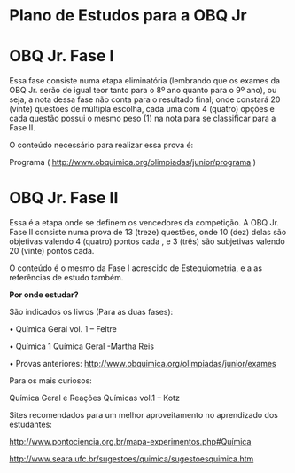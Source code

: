 # Plano de Estudos para a OBQ Jr

# OBQ Jr. Fase I

Essa fase consiste numa etapa eliminatória (lembrando que os exames da OBQ Jr. serão de igual teor tanto para o 8º ano quanto para o 9º ano), ou seja, a nota dessa fase não conta para o resultado final; onde constará  20 (vinte) questões de múltipla escolha, cada uma com 4 (quatro) opções e cada questão possui o mesmo peso (1) na nota para se classificar para a  Fase II.

O conteúdo necessário para realizar essa prova é:

Programa ( http://www.obquimica.org/olimpiadas/junior/programa )

# OBQ Jr. Fase II

Essa é a etapa onde se definem os vencedores da competição.
A OBQ Jr. Fase II consiste numa prova de 13 (treze) questões, onde 10 (dez) delas são objetivas valendo 4 (quatro) pontos cada , e 3 (três) são subjetivas valendo 20 (vinte) pontos cada.

O conteúdo é o mesmo da Fase I acrescido de Estequiometria, e a as referências de estudo também.

**Por onde estudar?**

São indicados os livros (Para as duas fases):

• Química Geral vol. 1 – Feltre

• Química 1 Química Geral -Martha Reis

• Provas anteriores: http://www.obquimica.org/olimpiadas/junior/exames

Para os mais curiosos:

Química Geral e Reações Químicas vol.1 – Kotz

Sites recomendados para um melhor aproveitamento no aprendizado dos estudantes:

http://www.pontociencia.org.br/mapa-experimentos.php#Química

http://www.seara.ufc.br/sugestoes/quimica/sugestoesquimica.htm
